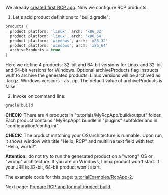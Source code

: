 We already [created first RCP app](Create-first-RCP-app). Now we configure RCP products.

1. Let's add product definitions to "build.gradle":

  ```groovy
  products {
    product platform: 'linux', arch: 'x86_32'
    product platform: 'linux', arch: 'x86_64'
    product platform: 'windows', arch: 'x86_32'
    product platform: 'windows', arch: 'x86_64'
    archiveProducts = true
  }
  ```

  Here we define 4 products: 32-bit and 64-bit versions for Linux and 32-bit and 64-bit versions for Windows.
  Optional archiveProducts flag instructs wuff to archive the generated products. Linux versions will be 
  archived as .tar.gz, Windows versions - as .zip. The default value of archiveProducts is false.

2. Invoke on command line:

  ```shell
  gradle build
  ```

  **CHECK:** There are 4 products in "tutorials/MyRcpApp/build/output" folder. Each product contains "MyRcpApp" bundle in "plugins" subfolder and in "configuration/config.ini". 

  **CHECK:** The product matching your OS/architecture is runnable. Upon run, it shows window with title "Hello, RCP" and multiline text field with text "Hello, world!".

  **Attention:** do not try to run the generated product on a "wrong" OS or "wrong" architecture. 
  If you are on Windows, Linux product won't start. If your JRE is 32-bit, 64-bit product won't start.

The example code for this page: [tutorialExamples/RcpApp-2](../tree/master/tutorialExamples/RcpApp-2).

Next page: [Prepare RCP app for multiproject build](Prepare-RCP-app-for-multiproject-build).